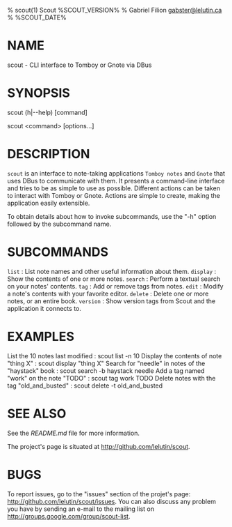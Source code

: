 % scout(1) Scout %SCOUT_VERSION%
% Gabriel Filion <gabster@lelutin.ca>
% %SCOUT_DATE%

# NAME

scout - CLI interface to Tomboy or Gnote via DBus

# SYNOPSIS

scout (h|--help) [command]

scout \<command\> [options...]

# DESCRIPTION

`scout` is an interface to note-taking applications `Tomboy notes` and `Gnote`
that uses DBus to communicate with them. It presents a command-line interface
and tries to be as simple to use as possible. Different actions can be taken to
interact with Tomboy or Gnote. Actions are simple to create, making the
application easily extensible.

To obtain details about how to invoke subcommands, use the "-h" option followed
by the subcommand name.

# SUBCOMMANDS

`list`
:   List note names and other useful information about them.
`display`
:   Show the contents of one or more notes.
`search`
:   Perform a textual search on your notes' contents.
`tag`
:   Add or remove tags from notes.
`edit`
:   Modify a note's contents with your favorite editor.
`delete`
:   Delete one or more notes, or an entire book.
`version`
:   Show version tags from Scout and the application it connects to.

# EXAMPLES

List the 10 notes last modified
:   scout list -n 10
Display the contents of note "thing X"
:   scout display "thing X"
Search for "needle" in notes of the "haystack" book
:   scout search -b haystack needle
Add a tag named "work" on the note "TODO"
:   scout tag work TODO
Delete notes with the tag "old_and_busted"
:   scout delete -t old_and_busted

# SEE ALSO

See the *README.md* file for more information.

The project's page is situated at <http://github.com/lelutin/scout>.

# BUGS

To report issues, go to the "issues" section of the projet's page:
<http://github.com/lelutin/scout/issues>. You can also discuss any problem you
have by sending an e-mail to the mailing list on
<http://groups.google.com/group/scout-list>.
